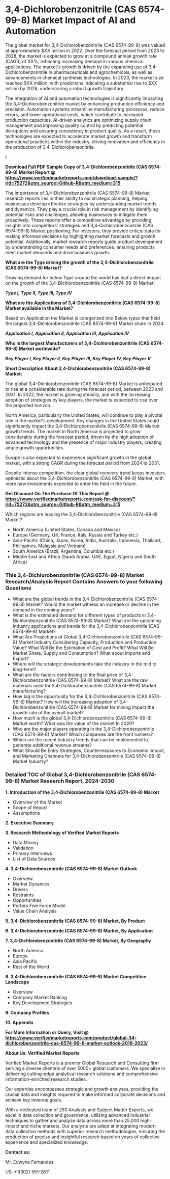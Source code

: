 <meta name="title" content="Global 3,4-Dichlorobenzonitrile (CAS 6574-99-8) Market Impact of AI and Automation"><meta name="description" content="The global market for 3,4-Dichlorobenzonitrile (CAS 6574-99-8) was valued at approximately $XX million in 2022. Over the forecast period from 2023 to 2028, the market "><meta name="title" content="3,4-Dichlorobenzonitrile (CAS 6574-99-8) Market Size, Share, Scope, Trends, Growth, Opportunities, Analysis, Forecast"><h1>3,4-Dichlorobenzonitrile (CAS 6574-99-8) Market Impact of AI and Automation</h1><p>The global market for 3,4-Dichlorobenzonitrile (CAS 6574-99-8) was valued at approximately $XX million in 2022. Over the forecast period from 2023 to 2028, the market is expected to grow at a compound annual growth rate (CAGR) of XX%, reflecting increasing demand in various chemical applications. The market's growth is driven by the expanding use of 3,4-Dichlorobenzonitrile in pharmaceuticals and agrochemicals, as well as advancements in chemical synthesis technologies. In 2023, the market size reached $XX million, with predictions indicating a substantial rise to $XX million by 2028, underscoring a robust growth trajectory.</p><p>The integration of AI and automation technologies is significantly impacting the 3,4-Dichlorobenzonitrile market by enhancing production efficiency and precision. Automation systems streamline manufacturing processes, reduce errors, and lower operational costs, which contribute to increased production capacities. AI-driven analytics are optimizing supply chain management and improving quality control by predicting potential disruptions and ensuring consistency in product quality. As a result, these technologies are expected to accelerate market growth and transform operational practices within the industry, driving innovation and efficiency in the production of 3,4-Dichlorobenzonitrile.</p>t</p><p id="" class=""><strong>Download Full PDF Sample Copy of 3,4-Dichlorobenzonitrile (CAS 6574-99-8) Market Report @ <a href="https://www.verifiedmarketreports.com/download-sample/?rid=75272&utm_source=Github-R&utm_medium=315" target="_blank">https://www.verifiedmarketreports.com/download-sample/?rid=75272&utm_source=Github-R&utm_medium=315</a></strong></p><p>The importance of&nbsp;3,4-Dichlorobenzonitrile (CAS 6574-99-8) Market research reports lies in their ability to aid strategic planning, helping businesses develop effective strategies by understanding market trends and dynamics. They play a crucial role in risk management by identifying potential risks and challenges, allowing businesses to mitigate them proactively. These reports offer a competitive advantage by providing insights into competitors' strategies and 3,4-Dichlorobenzonitrile (CAS 6574-99-8) Market positioning. For investors, they provide critical data for making informed decisions by highlighting market forecasts and growth potential. Additionally, market research reports guide product development by understanding consumer needs and preferences, ensuring products meet market demands and drive business growth.</p><p><strong>What are the&nbsp;Type driving the growth of the 3,4-Dichlorobenzonitrile (CAS 6574-99-8) Market?</strong></p><p id="" class="">Growing demand for below Type around the world has had a direct impact on the growth of the 3,4-Dichlorobenzonitrile (CAS 6574-99-8) Market:</p><em><strong>Type I, Type II, Type III, Type IV</strong></em></p><strong>What are the&nbsp;Applications&nbsp;of 3,4-Dichlorobenzonitrile (CAS 6574-99-8) Market available in the Market?</strong></p><p id="" class="">Based on Application the Market is categorized into Below types that held the largest 3,4-Dichlorobenzonitrile (CAS 6574-99-8) Market share In 2024.</p><em><strong>Application I, Application II, Application III, Application IV</strong></em></p><strong>Who is the largest Manufacturers of 3,4-Dichlorobenzonitrile (CAS 6574-99-8) Market worldwide?</strong></p><p><em><strong>Key Player I, Key Player II, Key Player III, Key Player IV, Key Player V</strong></em></p><p id="" class=""><strong>Short Description About 3,4-Dichlorobenzonitrile (CAS 6574-99-8) Market:</strong></p><p>The global 3,4-Dichlorobenzonitrile (CAS 6574-99-8) Market is anticipated to rise at a considerable rate during the forecast period, between 2023 and 2031. In 2022, the market is growing steadily, and with the increasing adoption of strategies by key players, the market is expected to rise over the projected horizon.</p><p>North America, particularly the United States, will continue to play a pivotal role in the market's development. Any changes in the United States could significantly impact the 3,4-Dichlorobenzonitrile (CAS 6574-99-8) Market growth trends. The market in North America is projected to grow considerably during the forecast period, driven by the high adoption of advanced technology and the presence of major industry players, creating ample growth opportunities.</p><p>Europe is also expected to experience significant growth in the global market, with a strong CAGR during the forecast period from 2024 to 2031.</p><p>Despite intense competition, the clear global recovery trend keeps investors optimistic about the 3,4-Dichlorobenzonitrile (CAS 6574-99-8) Market, with more new investments expected to enter the field in the future.</p><p id="" class=""><strong>Get Discount On The Purchase Of This Report @ <a href="https://www.verifiedmarketreports.com/ask-for-discount/?rid=75272&utm_source=Github-R&utm_medium=315" target="_blank">https://www.verifiedmarketreports.com/ask-for-discount/?rid=75272&utm_source=Github-R&utm_medium=315</a></strong></p>Which regions are leading the 3,4-Dichlorobenzonitrile (CAS 6574-99-8) Market?</p><ul><li>North America (United States, Canada and Mexico)</li><li>Europe (Germany, UK, France, Italy, Russia and Turkey etc.)</li><li>Asia-Pacific (China, Japan, Korea, India, Australia, Indonesia, Thailand, Philippines, Malaysia and Vietnam)</li><li>South America (Brazil, Argentina, Columbia etc.)</li><li>Middle East and Africa (Saudi Arabia, UAE, Egypt, Nigeria and South Africa)</li></ul><h3 id="" class="">This 3,4-Dichlorobenzonitrile (CAS 6574-99-8) Market Research/Analysis Report Contains Answers to your following Questions</h3><ul><li>What are the global trends in the 3,4-Dichlorobenzonitrile (CAS 6574-99-8) Market? Would the market witness an increase or decline in the demand in the coming years?</li><li>What is the estimated demand for different types of products in 3,4-Dichlorobenzonitrile (CAS 6574-99-8) Market? What are the upcoming industry applications and trends for the 3,4-Dichlorobenzonitrile (CAS 6574-99-8) Market?</li><li>What Are Projections of Global 3,4-Dichlorobenzonitrile (CAS 6574-99-8) Market Industry Considering Capacity, Production and Production Value? What Will Be the Estimation of Cost and Profit? What Will Be Market Share, Supply and Consumption? What about imports and Export?</li><li>Where will the strategic developments take the industry in the mid to long-term?</li><li>What are the factors contributing to the final price of 3,4-Dichlorobenzonitrile (CAS 6574-99-8) Market? What are the raw materials used for 3,4-Dichlorobenzonitrile (CAS 6574-99-8) Market manufacturing?</li><li>How big is the opportunity for the 3,4-Dichlorobenzonitrile (CAS 6574-99-8) Market? How will the increasing adoption of 3,4-Dichlorobenzonitrile (CAS 6574-99-8) Market for mining impact the growth rate of the overall market?</li><li>How much is the global 3,4-Dichlorobenzonitrile (CAS 6574-99-8) Market worth? What was the value of the market In 2020?</li><li>Who are the major players operating in the 3,4-Dichlorobenzonitrile (CAS 6574-99-8) Market? Which companies are the front runners?</li><li>Which are the recent industry trends that can be implemented to generate additional revenue streams?</li><li>What Should Be Entry Strategies, Countermeasures to Economic Impact, and Marketing Channels for 3,4-Dichlorobenzonitrile (CAS 6574-99-8) Market Industry?</li></ul><h3 id="" class="">Detailed TOC of Global 3,4-Dichlorobenzonitrile (CAS 6574-99-8) Market Research Report, 2024-2030</h3><p id="" class=""><strong>1. Introduction of the 3,4-Dichlorobenzonitrile (CAS 6574-99-8) Market</strong></p><ul><li>Overview of the Market</li><li>Scope of Report</li><li>Assumptions</li></ul><p id="" class=""><strong>2. Executive Summary</strong></p><p id="" class=""><strong>3. Research Methodology of Verified Market Reports</strong></p><ul><li>Data Mining</li><li>Validation</li><li>Primary Interviews</li><li>List of Data Sources</li></ul><p id="" class=""><strong>4. 3,4-Dichlorobenzonitrile (CAS 6574-99-8) Market Outlook</strong></p><ul><li>Overview</li><li>Market Dynamics</li><li>Drivers</li><li>Restraints</li><li>Opportunities</li><li>Porters Five Force Model</li><li>Value Chain Analysis</li></ul><p id="" class=""><strong>5. 3,4-Dichlorobenzonitrile (CAS 6574-99-8) Market, By Product</strong></p><p id="" class=""><strong>6. 3,4-Dichlorobenzonitrile (CAS 6574-99-8) Market, By Application</strong></p><p id="" class=""><strong>7. 3,4-Dichlorobenzonitrile (CAS 6574-99-8) Market, By Geography</strong></p><ul><li>North America</li><li>Europe</li><li>Asia Pacific</li><li>Rest of the World</li></ul><p id="" class=""><strong>8. 3,4-Dichlorobenzonitrile (CAS 6574-99-8) Market Competitive Landscape</strong></p><ul><li>Overview</li><li>Company Market Ranking</li><li>Key Development Strategies</li></ul><p id="" class=""><strong>9. Company Profiles</strong></p><p id="" class=""><strong>10. Appendix</strong></p><p id="" class=""><strong>For More Information or Query, Visit @ <a href="https://www.verifiedmarketreports.com/product/global-34-dichlorobenzonitrile-cas-6574-99-8-market-outlook-2018-2023/" target="_blank">https://www.verifiedmarketreports.com/product/global-34-dichlorobenzonitrile-cas-6574-99-8-market-outlook-2018-2023/</a></strong></p><p id="" class=""><strong>About Us: Verified Market Reports</strong></p><p id="" class="">Verified Market Reports is a premier Global Research and Consulting firm serving a diverse clientele of over 5000+ global customers. We specialize in delivering cutting-edge analytical research solutions and comprehensive information-enriched research studies.</p><p id="" class="">Our expertise encompasses strategic and growth analyses, providing the crucial data and insights required to make informed corporate decisions and achieve key revenue goals.</p><p id="" class="">With a dedicated team of 250 Analysts and Subject Matter Experts, we excel in data collection and governance, utilizing advanced industrial techniques to gather and analyze data across more than 25,000 high-impact and niche markets. Our analysts are adept at integrating modern data collection methods with superior research methodologies, ensuring the production of precise and insightful research based on years of collective experience and specialized knowledge.</p><p id="" class=""><strong>Contact us:</strong></p><p id="" class="">Mr. Edwyne Fernandes</p><p id="" class="">US: +1(302) 551-2611</p>